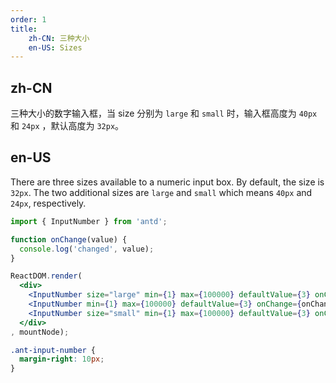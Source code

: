 ```yaml
---
order: 1
title:
    zh-CN: 三种大小
    en-US: Sizes
---
```


## zh-CN

三种大小的数字输入框，当 size 分别为 `large` 和 `small` 时，输入框高度为 `40px` 和 `24px` ，默认高度为 `32px`。

## en-US

There are three sizes available to a numeric input box. By default, the size is `32px`. The two additional sizes are `large` and `small` which means `40px` and `24px`, respectively.

````jsx
import { InputNumber } from 'antd';

function onChange(value) {
  console.log('changed', value);
}

ReactDOM.render(
  <div>
    <InputNumber size="large" min={1} max={100000} defaultValue={3} onChange={onChange} />
    <InputNumber min={1} max={100000} defaultValue={3} onChange={onChange} />
    <InputNumber size="small" min={1} max={100000} defaultValue={3} onChange={onChange} />
  </div>
, mountNode);
````

````css
.ant-input-number {
  margin-right: 10px;
}
````
